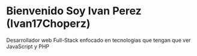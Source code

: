 # Bienvenido Soy Ivan Perez (Ivan17Choperz)
Desarrollador web Full-Stack enfocado en tecnologias que tengan que ver JavaScript y PHP 
